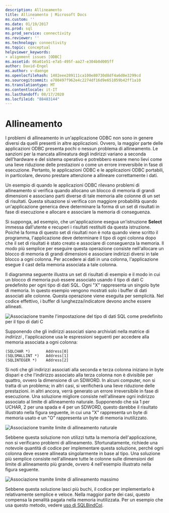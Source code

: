 ```yaml
---
description: Allineamento
title: Allineamento | Microsoft Docs
ms.custom: ''
ms.date: 01/19/2017
ms.prod: sql
ms.prod_service: connectivity
ms.reviewer: ''
ms.technology: connectivity
ms.topic: conceptual
helpviewer_keywords:
- alignment issues [ODBC]
ms.assetid: 06a01e51-e7a5-495f-aa27-e304b0d005ff
author: David-Engel
ms.author: v-daenge
ms.openlocfilehash: 1402eee289111ca100e80730d8df4a6d0e3299cd
ms.sourcegitcommit: e700497f962e4c2274df16d9e651059b42ff1a10
ms.translationtype: MT
ms.contentlocale: it-IT
ms.lasthandoff: 08/17/2020
ms.locfileid: "88483144"
---
```

# <a name="alignment"></a>Allineamento
I problemi di allineamento in un'applicazione ODBC non sono in genere diversi da quelli presenti in altre applicazioni. Ovvero, la maggior parte delle applicazioni ODBC presenta pochi o nessun problema di allineamento. Le sanzioni per la mancata allineatura degli indirizzi variano a seconda dell'hardware e del sistema operativo e potrebbero essere meno lievi come una lieve riduzione delle prestazioni o come un errore irreversibile in fase di esecuzione. Pertanto, le applicazioni ODBC e le applicazioni ODBC portabili, in particolare, devono prestare attenzione a allineare correttamente i dati.  
  
 Un esempio di quando le applicazioni ODBC rilevano problemi di allineamento si verifica quando allocano un blocco di memoria di grandi dimensioni e associano parti diverse di tale memoria alle colonne di un set di risultati. Questa situazione si verifica con maggiore probabilità quando un'applicazione generica deve determinare la forma di un set di risultati in fase di esecuzione e allocare e associare la memoria di conseguenza.  
  
 Si supponga, ad esempio, che un'applicazione esegua un'istruzione **Select** immessa dall'utente e recuperi i risultati restituiti da questa istruzione. Poiché la forma di questo set di risultati non è nota quando viene scritto il programma, l'applicazione deve determinare il tipo di ogni colonna dopo che il set di risultati è stato creato e associare di conseguenza la memoria. Il modo più semplice per eseguire questa operazione consiste nell'allocare un blocco di memoria di grandi dimensioni e associare indirizzi diversi in tale blocco a ogni colonna. Per accedere ai dati in una colonna, l'applicazione esegue il cast della memoria associata a tale colonna.  
  
 Il diagramma seguente illustra un set di risultati di esempio e il modo in cui un blocco di memoria può essere associato usando il tipo di dati C predefinito per ogni tipo di dati SQL. Ogni "X" rappresenta un singolo byte di memoria. In questo esempio vengono mostrati solo i buffer di dati associati alle colonne. Questa operazione viene eseguita per semplicità. Nel codice effettivo, i buffer di lunghezza/indicatore devono anche essere allineati.  
  
 ![Associazione tramite l'impostazione del tipo di dati SQL come predefinito per il tipo di dati C](../../../odbc/reference/develop-app/media/pr24.gif "PR24")  
  
 Supponendo che gli indirizzi associati siano archiviati nella matrice di *indirizzi* , l'applicazione usa le espressioni seguenti per accedere alla memoria associata a ogni colonna:  
  
```  
(SQLCHAR *)       Address[0]  
(SQLSMALLINT *)   Address[1]  
(SQLINTEGER *)    Address[2]  
```  
  
 Si noti che gli indirizzi associati alla seconda e terza colonna iniziano in byte dispari e che l'indirizzo associato alla terza colonna non è divisibile per quattro, ovvero la dimensione di un SDWORD. In alcuni computer, non si tratta di un problema; in altri casi, si verificherà una lieve riduzione delle prestazioni. in altri ancora, verrà generato un errore irreversibile in fase di esecuzione. Una soluzione migliore consiste nell'allineare ogni indirizzo associato al limite di allineamento naturale. Supponendo che sia 1 per UCHAR, 2 per una spada e 4 per un SDWORD, questo darebbe il risultato illustrato nella figura seguente, in cui una "X" rappresenta un byte di memoria usato e un "O" rappresenta un byte di memoria inutilizzato.  
  
 ![Associazione tramite limite di allineamento naturale](../../../odbc/reference/develop-app/media/pr25.gif "PR25")  
  
 Sebbene questa soluzione non utilizzi tutta la memoria dell'applicazione, non si verificano problemi di allineamento. Sfortunatamente, richiede una notevole quantità di codice per implementare questa soluzione, perché ogni colonna deve essere allineata singolarmente in base al tipo. Una soluzione più semplice consiste nell'allineare tutte le colonne sulle dimensioni del limite di allineamento più grande, ovvero 4 nell'esempio illustrato nella figura seguente.  
  
 ![Associazione tramite limite di allineamento massimo](../../../odbc/reference/develop-app/media/pr26.gif "PR26")  
  
 Sebbene questa soluzione lasci più buchi, il codice per implementarlo è relativamente semplice e veloce. Nella maggior parte dei casi, questo compensa la penalità pagata nella memoria inutilizzata. Per un esempio che usa questo metodo, vedere [uso di SQLBindCol](../../../odbc/reference/develop-app/using-sqlbindcol.md).
